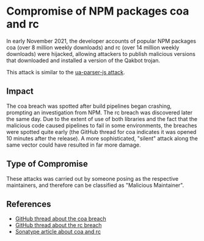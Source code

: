 <!-- cSpell:ignore Qakbot Sonatype -->
# Compromise of NPM packages coa and rc

In early November 2021, the developer accounts of popular NPM packages coa (over 8 million weekly downloads) and rc (over 14 million weekly downloads) were hijacked, allowing attackers to publish malicious versions that downloaded and installed a version of the Qakbot trojan.

This attack is similar to the [ua-parser-js attack](ua-parser-js.md).

## Impact

The coa breach was spotted after build pipelines began crashing, prompting an investigation from NPM. The rc breach was discovered later the same day. Due to the extent of use of both libraries and the fact that the malicious code caused pipelines to fail in some environments, the breaches were spotted quite early (the GitHub thread for coa indicates it was opened 10 minutes after the release). A more sophisticated, "silent" attack along the same vector could have resulted in far more damage.

## Type of Compromise

These attacks was carried out by someone posing as the respective maintainers, and therefore can be classified as "Malicious Maintainer".

## References

- [GitHub thread about the coa breach](https://github.com/veged/coa/issues/99)
- [GitHub thread about the rc breach](https://github.com/dominictarr/rc/issues/131)
- [Sonatype article about coa and rc](https://blog.sonatype.com/npm-hijackers-at-it-again-popular-coa-and-rc-open-source-libraries-taken-over-to-spread-malware)